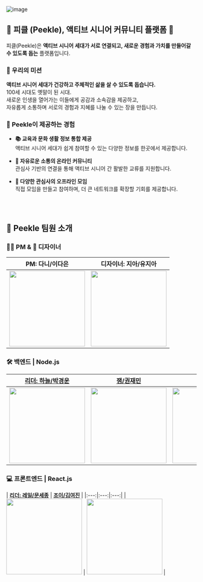![image](https://github.com/user-attachments/assets/3e95d821-7a5c-4594-953e-e2f7a2c9a30f)


## 🥒 피클 (Peekle), 액티브 시니어 커뮤니티 플랫폼 🥒

피클(Peekle)은 **액티브 시니어 세대가 서로 연결되고, 새로운 경험과 가치를 만들어갈 수 있도록 돕는** 플랫폼입니다.  



### 🎯 우리의 미션
**액티브 시니어 세대가 건강하고 주체적인 삶을 살 수 있도록 돕습니다.**  
100세 시대도 옛말이 된 시대.  
새로운 인생을 열어가는 이들에게 공감과 소속감을 제공하고,  
자유롭게 소통하며 서로의 경험과 지혜를 나눌 수 있는 장을 만듭니다.  



### 🌟 Peekle이 제공하는 경험
- **📚 교육과 문화 생활 정보 통합 제공**  
  액티브 시니어 세대가 쉽게 참여할 수 있는 다양한 정보를 한곳에서 제공합니다.
  
- **💬 자유로운 소통의 온라인 커뮤니티**  
  관심사 기반의 연결을 통해 액티브 시니어 간 활발한 교류를 지원합니다.

- **🎉 다양한 관심사의 오프라인 모임**  
  직접 모임을 만들고 참여하며, 더 큰 네트워크를 확장할 기회를 제공합니다.

<br><br>

## 👥 Peekle 팀원 소개

### 🧑‍💼 PM & 🎨 디자이너
| **PM: 다니/이다은** | **디자이너: 지아/유지아** |
|:---:|:---:|
| <img src="https://github.com/user-attachments/assets/1b4d0281-3460-409c-b671-16951348633d" width="200"> | <img src="https://github.com/user-attachments/assets/8a32d6bc-e2d9-40af-b1ef-6c26826849a0" width="200"> |


### 🛠️ 백엔드 | Node.js
| [**리더: 하늘/박경운**](https://github.com/kyeoungwoon) | [**잼/권재민**](https://github.com/jack0928) | [**얀/김이안**](https://github.com/2anizirong) |
|:---:|:---:|:---:|
| <img src="https://avatars.githubusercontent.com/u/65695112?v=4" width="200"> | <img src="https://avatars.githubusercontent.com/u/39423410?v=4" width="200"> | <img src="https://avatars.githubusercontent.com/u/145183497?v=4" width="200"> |



### 💻 프론트엔드 | React.js
| [**리더: 레일/문세종**](https://github.com/jongse7) | [**조이/김여진**](https://github.com/duwlsssss) |
|:---:|:---:|:---:|
| <img src="https://avatars.githubusercontent.com/u/78732904?v=4" width="200"> | <img src="https://avatars.githubusercontent.com/u/92291790?v=4" width="200"> |





<!--

**Here are some ideas to get you started:**

🙋‍♀️ A short introduction - what is your organization all about?
🌈 Contribution guidelines - how can the community get involved?
👩‍💻 Useful resources - where can the community find your docs? Is there anything else the community should know?
🍿 Fun facts - what does your team eat for breakfast?
🧙 Remember, you can do mighty things with the power of [Markdown](https://docs.github.com/github/writing-on-github/getting-started-with-writing-and-formatting-on-github/basic-writing-and-formatting-syntax)
-->
